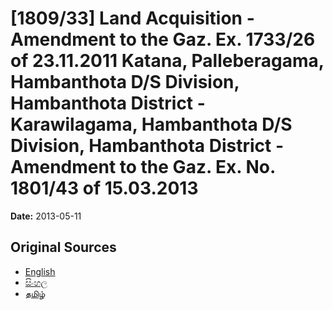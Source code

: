# [1809/33] Land Acquisition - Amendment to the Gaz. Ex. 1733/26 of 23.11.2011 Katana, Palleberagama, Hambanthota D/S Division, Hambanthota District - Karawilagama, Hambanthota D/S Division, Hambanthota District - Amendment to the Gaz. Ex. No. 1801/43 of 15.03.2013

**Date:** 2013-05-11

## Original Sources

- [English](https://documents.gov.lk/view/extra-gazettes/2013/5/1809-33_E.pdf)
- [සිංහල](https://documents.gov.lk/view/extra-gazettes/2013/5/1809-33_S.pdf)
- [தமிழ்](https://documents.gov.lk/view/extra-gazettes/2013/5/1809-33_T.pdf)
